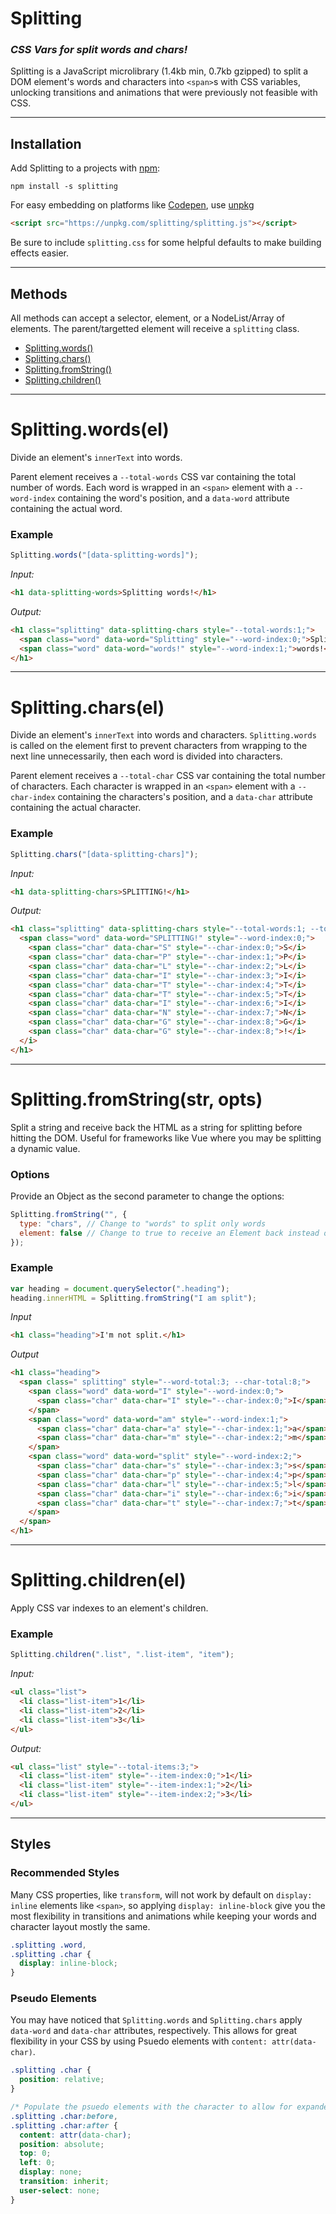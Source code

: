 # Splitting

### _CSS Vars for split words and chars!_

Splitting is a JavaScript microlibrary (1.4kb min, 0.7kb gzipped) to split a DOM element's words and characters into `<span>`s with CSS variables, unlocking transitions and animations that were previously not feasible with CSS.

---

## Installation

Add Splitting to a projects with [npm](https://npmjs.org):

```
npm install -s splitting
```

For easy embedding on platforms like [Codepen](https://codepen.io), use [unpkg](https://unpkg.com)

```html
<script src="https://unpkg.com/splitting/splitting.js"></script>
```

Be sure to include `splitting.css` for some helpful defaults to make building effects easier.

---

## Methods

All methods can accept a selector, element, or a NodeList/Array of elements. The parent/targetted element will receive a `splitting` class.

* [Splitting.words()](#splittingwords)
* [Splitting.chars()](#splittingchars)
* [Splitting.fromString()](#splittingfromstring)
* [Splitting.children()](#splittingchildren)

---

# Splitting.words(el)

Divide an element's `innerText` into words.

Parent element receives a `--total-words` CSS var containing the total number of words. Each word is wrapped in an `<span>` element with a `--word-index` containing the word's position, and a `data-word` attribute containing the actual word.

### Example

```js
Splitting.words("[data-splitting-words]");
```

_Input:_

```html
<h1 data-splitting-words>Splitting words!</h1>
```

_Output:_

```html
<h1 class="splitting" data-splitting-chars style="--total-words:1;">
  <span class="word" data-word="Splitting" style="--word-index:0;">Splitting</i>
  <span class="word" data-word="words!" style="--word-index:1;">words!</i>
</h1>
```

---

# Splitting.chars(el)

Divide an element's `innerText` into words and characters. `Splitting.words` is called on the element first to prevent characters from wrapping to the next line unnecessarily, then each word is divided into characters.

Parent element receives a `--total-char` CSS var containing the total number of characters. Each character is wrapped in an `<span>` element with a `--char-index` containing the characters's position, and a `data-char` attribute containing the actual character.

### Example

```js
Splitting.chars("[data-splitting-chars]");
```

_Input:_

```html
<h1 data-splitting-chars>SPLITTING!</h1>
```

_Output:_

```html
<h1 class="splitting" data-splitting-chars style="--total-words:1; --total-chars:9;">
  <span class="word" data-word="SPLITTING!" style="--word-index:0;">
    <span class="char" data-char="S" style="--char-index:0;">S</i>
    <span class="char" data-char="P" style="--char-index:1;">P</i>
    <span class="char" data-char="L" style="--char-index:2;">L</i>
    <span class="char" data-char="I" style="--char-index:3;">I</i>
    <span class="char" data-char="T" style="--char-index:4;">T</i>
    <span class="char" data-char="T" style="--char-index:5;">T</i>
    <span class="char" data-char="I" style="--char-index:6;">I</i>
    <span class="char" data-char="N" style="--char-index:7;">N</i>
    <span class="char" data-char="G" style="--char-index:8;">G</i>
    <span class="char" data-char="G" style="--char-index:8;">!</i>
  </i>
</h1>
```

---

# Splitting.fromString(str, opts)

Split a string and receive back the HTML as a string for splitting before hitting the DOM. Useful for frameworks like Vue where you may be splitting a dynamic value.

### Options

Provide an Object as the second parameter to change the options:

```js
Splitting.fromString("", {
  type: "chars", // Change to "words" to split only words
  element: false // Change to true to receive an Element back instead of a String.
});
```

### Example

```js
var heading = document.querySelector(".heading");
heading.innerHTML = Splitting.fromString("I am split");
```

_Input_

```html
<h1 class="heading">I'm not split.</h1>
```

_Output_

```html
<h1 class="heading">
  <span class=" splitting" style="--word-total:3; --char-total:8;">
    <span class="word" data-word="I" style="--word-index:0;">
      <span class="char" data-char="I" style="--char-index:0;">I</span>
    </span>
    <span class="word" data-word="am" style="--word-index:1;">
      <span class="char" data-char="a" style="--char-index:1;">a</span>
      <span class="char" data-char="m" style="--char-index:2;">m</span>
    </span>
    <span class="word" data-word="split" style="--word-index:2;">
      <span class="char" data-char="s" style="--char-index:3;">s</span>
      <span class="char" data-char="p" style="--char-index:4;">p</span>
      <span class="char" data-char="l" style="--char-index:5;">l</span>
      <span class="char" data-char="i" style="--char-index:6;">i</span>
      <span class="char" data-char="t" style="--char-index:7;">t</span>
    </span>
  </span>
</h1>
```

---

# Splitting.children(el)

Apply CSS var indexes to an element's children.

### Example

```js
Splitting.children(".list", ".list-item", "item");
```

_Input:_

```html
<ul class="list">
  <li class="list-item">1</li>
  <li class="list-item">2</li>
  <li class="list-item">3</li>
</ul>
```

_Output:_

```html
<ul class="list" style="--total-items:3;">
  <li class="list-item" style="--item-index:0;">1</li>
  <li class="list-item" style="--item-index:1;">2</li>
  <li class="list-item" style="--item-index:2;">3</li>
</ul>
```

---

## Styles

### Recommended Styles

Many CSS properties, like `transform`, will not work by default on `display: inline` elements like `<span>`, so applying `display: inline-block` give you the most flexibility in transitions and animations while keeping your words and character layout mostly the same.

```css
.splitting .word,
.splitting .char {
  display: inline-block;
}
```

### Pseudo Elements

You may have noticed that `Splitting.words` and `Splitting.chars` apply `data-word` and `data-char` attributes, respectively. This allows for great flexibility in your CSS by using Psuedo elements with `content: attr(data-char)`.

```css
.splitting .char {
  position: relative;
}

/* Populate the psuedo elements with the character to allow for expanded effects */
.splitting .char:before,
.splitting .char:after {
  content: attr(data-char);
  position: absolute;
  top: 0;
  left: 0;
  display: none;
  transition: inherit;
  user-select: none;
}
```
